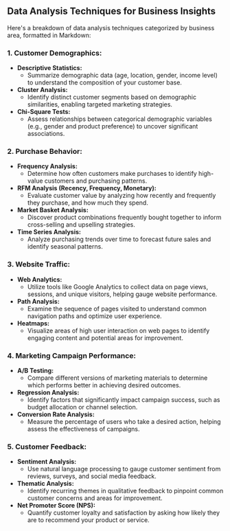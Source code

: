 ## Data Analysis Techniques for Business Insights

Here's a breakdown of data analysis techniques categorized by business area, formatted in Markdown:

### 1. Customer Demographics:

*   **Descriptive Statistics:**
    *   Summarize demographic data (age, location, gender, income level) to understand the composition of your customer base.
*   **Cluster Analysis:**
    *   Identify distinct customer segments based on demographic similarities, enabling targeted marketing strategies.
*   **Chi-Square Tests:**
    *   Assess relationships between categorical demographic variables (e.g., gender and product preference) to uncover significant associations.

### 2. Purchase Behavior:

*   **Frequency Analysis:**
    *   Determine how often customers make purchases to identify high-value customers and purchasing patterns.
*   **RFM Analysis (Recency, Frequency, Monetary):**
    *   Evaluate customer value by analyzing how recently and frequently they purchase, and how much they spend.
*   **Market Basket Analysis:**
    *   Discover product combinations frequently bought together to inform cross-selling and upselling strategies.
*   **Time Series Analysis:**
    *   Analyze purchasing trends over time to forecast future sales and identify seasonal patterns.

### 3. Website Traffic:

*   **Web Analytics:**
    *   Utilize tools like Google Analytics to collect data on page views, sessions, and unique visitors, helping gauge website performance.
*   **Path Analysis:**
    *   Examine the sequence of pages visited to understand common navigation paths and optimize user experience.
*   **Heatmaps:**
    *   Visualize areas of high user interaction on web pages to identify engaging content and potential areas for improvement.

### 4. Marketing Campaign Performance:

*   **A/B Testing:**
    *   Compare different versions of marketing materials to determine which performs better in achieving desired outcomes.
*   **Regression Analysis:**
    *   Identify factors that significantly impact campaign success, such as budget allocation or channel selection.
*   **Conversion Rate Analysis:**
    *   Measure the percentage of users who take a desired action, helping assess the effectiveness of campaigns.

### 5. Customer Feedback:

*   **Sentiment Analysis:**
    *   Use natural language processing to gauge customer sentiment from reviews, surveys, and social media feedback.
*   **Thematic Analysis:**
    *   Identify recurring themes in qualitative feedback to pinpoint common customer concerns and areas for improvement.
*   **Net Promoter Score (NPS):**
    *   Quantify customer loyalty and satisfaction by asking how likely they are to recommend your product or service.
